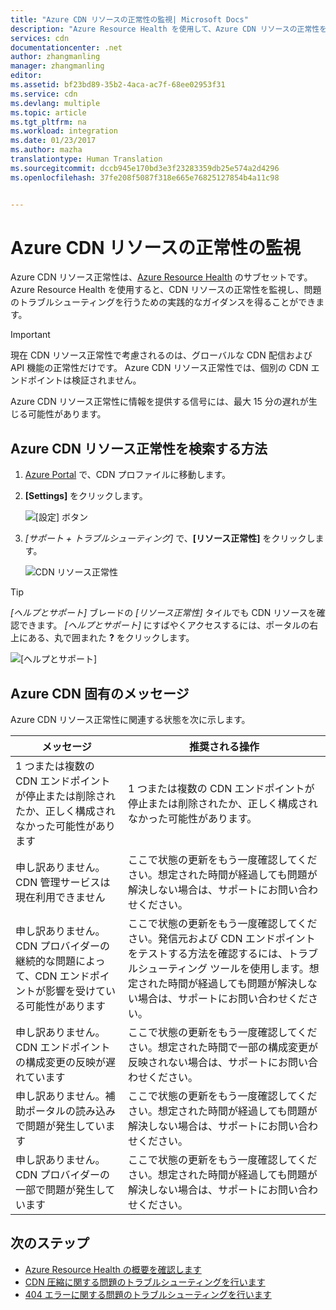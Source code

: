 ```yaml
---
title: "Azure CDN リソースの正常性の監視| Microsoft Docs"
description: "Azure Resource Health を使用して、Azure CDN リソースの正常性を監視する方法について説明します。"
services: cdn
documentationcenter: .net
author: zhangmanling
manager: zhangmanling
editor: 
ms.assetid: bf23bd89-35b2-4aca-ac7f-68ee02953f31
ms.service: cdn
ms.devlang: multiple
ms.topic: article
ms.tgt_pltfrm: na
ms.workload: integration
ms.date: 01/23/2017
ms.author: mazha
translationtype: Human Translation
ms.sourcegitcommit: dccb945e170bd3e3f23283359db25e574a2d4296
ms.openlocfilehash: 37fe208f5087f318e665e76825127854b4a11c98


---
```


# <a name="monitor-the-health-of-azure-cdn-resources"></a>Azure CDN リソースの正常性の監視
  
Azure CDN リソース正常性は、[Azure Resource Health](../resource-health/resource-health-overview.md) のサブセットです。  Azure Resource Health を使用すると、CDN リソースの正常性を監視し、問題のトラブルシューティングを行うための実践的なガイダンスを得ることができます。

>[!IMPORTANT] 
>現在 CDN リソース正常性で考慮されるのは、グローバルな CDN 配信および API 機能の正常性だけです。  Azure CDN リソース正常性では、個別の CDN エンドポイントは検証されません。
>
>Azure CDN リソース正常性に情報を提供する信号には、最大 15 分の遅れが生じる可能性があります。

## <a name="how-to-find-azure-cdn-resource-health"></a>Azure CDN リソース正常性を検索する方法

1. [Azure Portal](https://portal.azure.com) で、CDN プロファイルに移動します。

2. **[Settings]** をクリックします。

    ![[設定] ボタン](./media/cdn-resource-health/cdn-profile-settings.png)

3. *[サポート + トラブルシューティング]* で、**[リソース正常性]** をクリックします。

    ![CDN リソース正常性](./media/cdn-resource-health/cdn-resource-health3.png)

>[!TIP] 
>*[ヘルプとサポート]* ブレードの *[リソース正常性]* タイルでも CDN リソースを確認できます。  *[ヘルプとサポート]* にすばやくアクセスするには、ポータルの右上にある、丸で囲まれた **?**  をクリックします。
>
> ![[ヘルプとサポート]](./media/cdn-resource-health/cdn-help-support.png)

## <a name="azure-cdn-specific-messages"></a>Azure CDN 固有のメッセージ

Azure CDN リソース正常性に関連する状態を次に示します。

|メッセージ | 推奨される操作 |
|---|---|
|1 つまたは複数の CDN エンドポイントが停止または削除されたか、正しく構成されなかった可能性があります | 1 つまたは複数の CDN エンドポイントが停止または削除されたか、正しく構成されなかった可能性があります。|
|申し訳ありません。CDN 管理サービスは現在利用できません | ここで状態の更新をもう一度確認してください。想定された時間が経過しても問題が解決しない場合は、サポートにお問い合わせください。|
|申し訳ありません。CDN プロバイダーの継続的な問題によって、CDN エンドポイントが影響を受けている可能性があります | ここで状態の更新をもう一度確認してください。発信元および CDN エンドポイントをテストする方法を確認するには、トラブルシューティング ツールを使用します。想定された時間が経過しても問題が解決しない場合は、サポートにお問い合わせください。 |
|申し訳ありません。CDN エンドポイントの構成変更の反映が遅れています | ここで状態の更新をもう一度確認してください。想定された時間で一部の構成変更が反映されない場合は、サポートにお問い合わせください。|
|申し訳ありません。補助ポータルの読み込みで問題が発生しています | ここで状態の更新をもう一度確認してください。想定された時間が経過しても問題が解決しない場合は、サポートにお問い合わせください。|
申し訳ありません。CDN プロバイダーの一部で問題が発生しています | ここで状態の更新をもう一度確認してください。想定された時間が経過しても問題が解決しない場合は、サポートにお問い合わせください。 |

## <a name="next-steps"></a>次のステップ

- [Azure Resource Health の概要を確認します](../resource-health/resource-health-overview.md)
- [CDN 圧縮に関する問題のトラブルシューティングを行います](./cdn-troubleshoot-compression.md)
- [404 エラーに関する問題のトラブルシューティングを行います](./cdn-troubleshoot-endpoint.md)


<!--HONumber=Jan17_HO4-->


